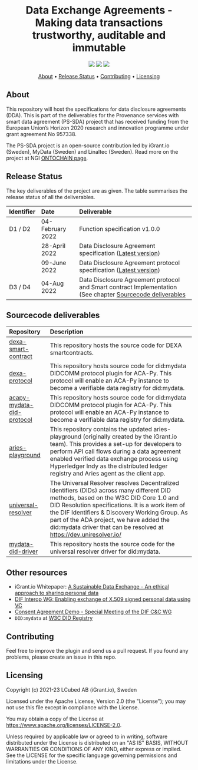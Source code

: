 <h1 align="center">
    Data Exchange Agreements - Making data transactions trustworthy, auditable and immutable
</h1>

<p align="center">
    <a href="/../../commits/" title="Last Commit"><img src="https://img.shields.io/github/last-commit/decentralised-dataexchange/smart-data-agreements?style=flat"></a>
    <a href="/../../issues" title="Open Issues"><img src="https://img.shields.io/github/issues/decentralised-dataexchange/smart-data-agreements?style=flat"></a>
    <a href="./LICENSE" title="License"><img src="https://img.shields.io/badge/License-Apache%202.0-green.svg?style=flat"></a>
</p>

<p align="center">
  <a href="#about">About</a> •
  <a href="#release-status">Release Status</a> •
  <a href="#contributing">Contributing</a> •
  <a href="#licensing">Licensing</a>
</p>

## About

This repository will host the specifications for data disclosure agreements (DDA). This is part of the deliverables for the Provenance services with smart data agreement (PS-SDA) project that has received funding from the European Union’s Horizon 2020 research and innovation programme under grant agreement No 957338.

The PS-SDA project is an open-source contribution led by iGrant.io (Sweden), MyData (Sweden) and Linaltec (Sweden). Read more on the project at NGI [ONTOCHAIN page](https://ontochain.ngi.eu/content/ps-sda*).

## Release Status

The key deliverables of the project are as given. The table summarises the release status of all the deliverables.

| Identifier | Date             | Deliverable                                                                                                                                                                                                            |
| :--------- | :--------------- | :--------------------------------------------------------------------------------------------------------------------------------------------------------------------------------------------------------------------- |
| D1 / D2    | 04-February 2022 | Function specification v1.0.0                                                                                                                                                                                          |
|            | 28-April 2022    | Data Disclosure Agreement specification ([Latest version](https://github.com/decentralised-dataexchange/data-exchange-agreements/blob/main/docs/datadisclosure-agreement-specification.md))                            |
|            | 09-June 2022     | Data Disclosure Agreement protocol specification ([Latest version](https://github.com/decentralised-dataexchange/data-exchange-agreements/blob/main/docs/protocol/datadisclosure-agreement-protocol-specification.md)) |
| D3 / D4    | 04-Aug 2022      | Data Disclosure Agreement protocol and Smart contract Implementation (See chapter [Sourcecode deliverables](#sourcecode-deliverables)                                                                                   |
## Sourcecode deliverables

| Repository                                                                                                              | Description                                                                                                                                                                                                                                                                                                                                                  |
| :---------------------------------------------------------------------------------------------------------------------- | :----------------------------------------------------------------------------------------------------------------------------------------------------------------------------------------------------------------------------------------------------------------------------------------------------------------------------------------------------------- |
| [dexa-smart-contract](https://github.com/decentralised-dataexchange/dexa-smartcontracts)                                | This repository hosts the source code for DEXA smartcontracts.                                                                                                                                                                                                                                                                                               |
| [dexa-protocol](https://github.com/decentralised-dataexchange/dexa-smartcontracts)                                      | This repository hosts source code for did:mydata DIDCOMM protocol plugin for ACA-Py. This protocol will enable an ACA-Py instance to become a verifiable data registry for did:mydata.                                                                                                                                                                       |
| [acapy-mydata-did-protocol](https://github.com/decentralised-dataexchange/dexa-protocol)                                | This repository hosts source code for did:mydata DIDCOMM protocol plugin for ACA-Py. This protocol will enable an ACA-Py instance to become a verifiable data registry for did:mydata.                                                                                                                                                                       |
| [aries-playground](https://github.com/decentralised-dataexchange/aries-playground/tree/master/automated-data-agreement) | This repository contains the updated aries-playground (originally created by the iGrant.io team). This provides a set-up for developers to perform API call flows during a data agreement enabled verified data exchange process using Hyperledger Indy as the distributed ledger registry and Aries agent as the client app.                                |
| [universal-resolver](https://github.com/decentralised-dataexchange/universal-resolver)                                  | The Universal Resolver resolves Decentralized Identifiers (DIDs) across many different DID methods, based on the W3C DID Core 1.0 and DID Resolution specifications. It is a work item of the DIF Identifiers & Discovery Working Group. As part of the ADA project, we have added the did:mydata driver that can be resolved at https://dev.uniresolver.io/ |
| [mydata-did-driver](https://github.com/decentralised-dataexchange/mydata-did-driver)                                    | This repository hosts the source code for the universal resolver driver for did:mydata.                                                                                                                                                                                                                                                                      |
## Other resources

* iGrant.io Whitepaper: [A Sustainable Data Exchange - An ethical approach to sharing personal data](https://igrant.io/papers/iGrant.io_Sustainable_Data_Exchange_v1.pdf)
* [DIF Interop WG: Enabling exchange of X.509 signed personal data using VC](https://us02web.zoom.us/j/87258415110?pwd=cFhwYkRsUjRsYnFZZFgyQVR6Zk0xZz09)
* [Consent Agreement Demo - Special Meeting of the DIF C&C WG](https://www.youtube.com/watch?v=Mq4oXEaOTwg)
* `DID:mydata` at [W3C DID Registry](https://www.w3.org/TR/did-spec-registries/)

## Contributing

Feel free to improve the plugin and send us a pull request. If you found any problems, please create an issue in this repo.

## Licensing
Copyright (c) 2021-23 LCubed AB (iGrant.io), Sweden

Licensed under the Apache License, Version 2.0 (the "License"); you may not use this file except in compliance with the License.

You may obtain a copy of the License at https://www.apache.org/licenses/LICENSE-2.0.

Unless required by applicable law or agreed to in writing, software distributed under the License is distributed on an "AS IS" BASIS, WITHOUT WARRANTIES OR CONDITIONS OF ANY KIND, either express or implied. See the LICENSE for the specific language governing permissions and limitations under the License.
